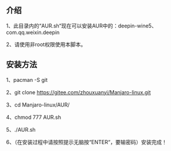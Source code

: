## 介绍 ##

1、此目录内的“AUR.sh“现在可以安装AUR中的：deepin-wine5、com.qq.weixin.deepin

2、请使用非root权限使用本脚本。


## 安装方法 ##

1、pacman -S git

2、git clone https://gitee.com/zhouxuanyi/Manjaro-linux.git

3、cd Manjaro-linux/AUR/

4、chmod 777 AUR.sh

5、./AUR.sh

6、（在安装过程中请按照提示无脑按“ENTER“，要输密码）安装完成！